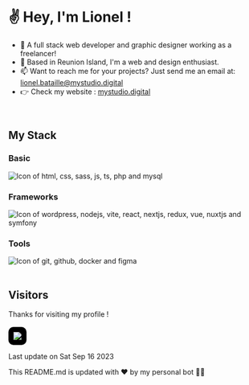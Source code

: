 
# ✌️ Hey, I'm Lionel !

- 💼 A full stack web developer and graphic designer working as a freelancer!
- 🌱 Based in Reunion Island, I'm a web and design enthusiast.
- 📫 Want to reach me for your projects? Just send me an email at: lionel.bataille@mystudio.digital
- 👉 Check my website : [mystudio.digital](https://mystudio.digital/)
<br>

## My Stack
### Basic
<div>
	<img src="https://skillicons.dev/icons?i=html,css,sass,js,ts,php,mysql" alt="Icon of html, css, sass, js, ts, php and mysql">
</div>

### Frameworks
<div>
	<img src="https://skillicons.dev/icons?i=wordpress,nodejs,vite,react,nextjs,redux,vue,nuxtjs,symfony" alt="Icon of wordpress, nodejs, vite, react, nextjs, redux, vue, nuxtjs and symfony">
</div>

### Tools
<div>
	<img src="https://skillicons.dev/icons?i=git,github,docker,figma" alt="Icon of git, github, docker and figma">
</div>
<br>

## Visitors
Thanks for visiting my profile !<br>
<br>
<img style="background-color: #000; padding: 10px; border-radius: 10px" src="https://profile-counter.glitch.me/Popwers/count.svg" />

Last update on Sat Sep 16 2023

This README.md is updated with ❤️ by my personal bot 🧑‍💻

